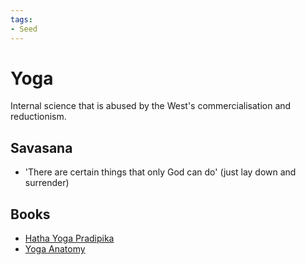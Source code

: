 ```yaml
---
tags:
- Seed
---
```



# Yoga

Internal science that is abused by the West's commercialisation and reductionism.

## Savasana

- 'There are certain things that only God can do' (just lay down and surrender)

## Books

- [Hatha Yoga Pradipika](https://www.amazon.com/Hatha-Yoga-Pradipika-Swami-Muktibodhananda/dp/8185787387)
- [Yoga Anatomy](https://www.amazon.com/Yoga-Anatomy-Leslie-Kaminoff/dp/1492596477)
